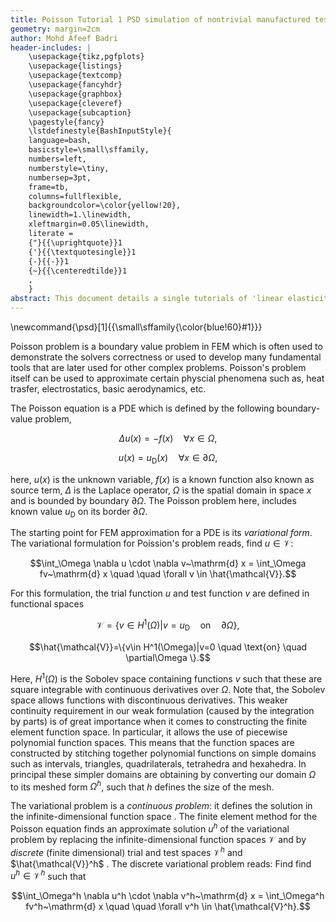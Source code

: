 ```yaml
---
title: Poisson Tutorial 1 PSD simulation of nontrivial manufactured tests
geometry: margin=2cm
author: Mohd Afeef Badri
header-includes: |
    \usepackage{tikz,pgfplots}
    \usepackage{listings}
    \usepackage{textcomp}
    \usepackage{fancyhdr}
    \usepackage{graphbox}
    \usepackage{cleveref}
    \usepackage{subcaption}
    \pagestyle{fancy}
    \lstdefinestyle{BashInputStyle}{
	language=bash,
	basicstyle=\small\sffamily,
	numbers=left,
	numberstyle=\tiny,
	numbersep=3pt,
	frame=tb,
	columns=fullflexible,
	backgroundcolor=\color{yellow!20},
	linewidth=1.\linewidth,
	xleftmargin=0.05\linewidth,
	literate =
	{"}{{\uprightquote}}1
	{'}{{\textquotesingle}}1
	{-}{{-}}1
	{~}{{\centeredtilde}}1
	,
    }
abstract: This document details a single tutorials of 'linear elasticity' module of PSD in a more verbos manner.
---
```


\newcommand{\psd}[1]{{\small\sffamily{\color{blue!60}#1}}}

Poisson problem is a boundary value problem in FEM which is often used to demonstrate the solvers correctness or used to develop many fundamental tools that are later used for other complex problems. Poisson's problem itself can be used to approximate certain physcial phenomena such as, heat trasfer, electrostatics, basic aerodynamics, etc. 

The Poisson equation is a PDE which is defined by the following boundary-value problem,

$$\Delta u (x) = -f(x) \quad \forall x \in \Omega, $$

$$u (x) = u_{\text{D}}(x) \quad \forall x \in \partial\Omega, $$

here,  $u(x)$ is the unknown variable, $f(x)$ is  a known function also known as source term, $\Delta$ is the Laplace operator, $\Omega$ is  the spatial domain in space $x$ and is bounded by boundary $\partial \Omega$. The Poisson problem here, includes known value $u_{\text{D}}$ on its border $\partial \Omega$.

The starting point for FEM approximation for a   PDE is its *variational form*. The variational formulation for Poission's problem reads, find $u \in \mathcal{V}$: 


$$\int_\Omega \nabla u \cdot \nabla v~\mathrm{d} x = \int_\Omega fv~\mathrm{d} x \quad \quad \forall v \in \hat{\mathcal{V}}.$$

For this formulation, the trial function $u$ and test function $v$ are defined in functional spaces 

$$\mathcal{V}=\{v\in H^1(\Omega)|v=u_{\text{D}} \quad \text{on} \quad \partial\Omega \},$$

$$\hat{\mathcal{V}}=\{v\in H^1(\Omega)|v=0 \quad \text{on} \quad \partial\Omega \}.$$

Here, $H^1(\Omega)$ is the  Sobolev space containing functions $v$ such that these are square integrable with continuous derivatives over $\Omega$. Note that, the Sobolev space allows functions with discontinuous derivatives. This weaker continuity requirement in our weak formulation (caused by the integration by parts) is of great importance when it comes to constructing the finite element function space. In particular, it allows the use of piecewise polynomial function spaces. This means that the function spaces are constructed by stitching together polynomial functions on simple domains such as intervals, triangles, quadrilaterals, tetrahedra and hexahedra. In principal these simpler domains are  obtaining by converting our domain $\Omega$ to its meshed form $\Omega^h$, such that $h$ defines the size of the mesh. 

The variational problem is a *continuous problem*: it defines the solution  in the infinite-dimensional function space . The finite element method for the Poisson equation finds an approximate  solution $u^h$ of the variational problem by replacing the  infinite-dimensional function spaces $\mathcal{V}$  and  by *discrete* (finite dimensional) trial  and test spaces  $\mathcal{V}^h$ and $\hat{\mathcal{V}}^h$ . The discrete variational problem reads: Find  find $u^h \in \mathcal{V}^h$ such that 


$$\int_\Omega^h \nabla u^h \cdot \nabla v^h~\mathrm{d} x = \int_\Omega^h fv^h~\mathrm{d} x \quad \quad \forall v^h \in \hat{\mathcal{V}^h}.$$
